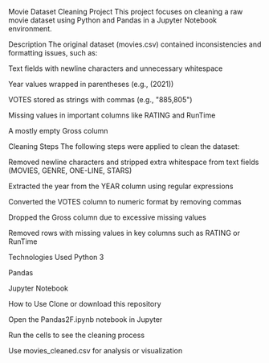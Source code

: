 Movie Dataset Cleaning Project
This project focuses on cleaning a raw movie dataset using Python and Pandas in a Jupyter Notebook environment.



Description
The original dataset (movies.csv) contained inconsistencies and formatting issues, such as:

Text fields with newline characters and unnecessary whitespace

Year values wrapped in parentheses (e.g., (2021))

VOTES stored as strings with commas (e.g., "885,805")

Missing values in important columns like RATING and RunTime

A mostly empty Gross column

Cleaning Steps
The following steps were applied to clean the dataset:

Removed newline characters and stripped extra whitespace from text fields (MOVIES, GENRE, ONE-LINE, STARS)

Extracted the year from the YEAR column using regular expressions

Converted the VOTES column to numeric format by removing commas

Dropped the Gross column due to excessive missing values

Removed rows with missing values in key columns such as RATING or RunTime

Technologies Used
Python 3

Pandas

Jupyter Notebook

How to Use
Clone or download this repository

Open the Pandas2F.ipynb notebook in Jupyter

Run the cells to see the cleaning process

Use movies_cleaned.csv for analysis or visualization
